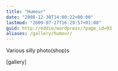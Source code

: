 ```yaml
---
title: "Humour"
date: "2008-12-30T14:00:22+00:00"
lastmod: "2009-07-27T16:29:57+01:00"
guid: http://eddie/wordpress/?page_id=93
aliases: /gallery/humour/
---
```


Various silly photo(shop)s

\[gallery\]
